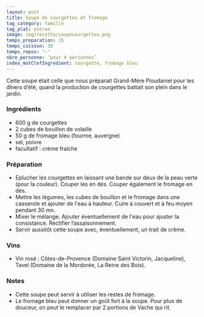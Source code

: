 ```yaml
---
layout: post
title: Soupe de courgettes et fromage
tag_category: famille
tag_plat: entree
image: img/recette/soupecourgettes.png
temps_preparation: 15
temps_cuisson: 30
temps_repos: '-'
nbre_personne: ‘pour 4 personnes’
index_motClefIngredient: courgette, fromage bleu
---
```

Cette soupe était celle que nous préparait Grand-Mère Ploudaniel pour les dîners d’été, quand la production de courgettes battait son plein dans le jardin.

### Ingrédients
* 600 g de courgettes
* 2 cubes de bouillon de volaille
* 50 g de fromage bleu (fourme, auvergne)  
* sel, poivre
* facultatif : crème fraîche

### Préparation
* Eplucher les courgettes en laissant une bande sur deux de la peau verte (pour la couleur). Couper les en dés. Couper également le fromage en dés.
* Mettre les légumes, les cubes de bouillon et le fromage dans une casserole et ajouter de l'eau à hauteur. Cuire à couvert et à feu moyen pendant 30 mn.
* Mixer le mélange. Ajouter éventuellement de l'eau pour ajuster la consistance. Rectifier l’assaisonnement.
* Servir aussitôt cette soupe avec, éventuellement, un trait de crème.

### Vins
* Vin rosé : Côtes-de-Provence (Domaine Saint Victorin, Jacqueline), Tavel (Domaine de la Mordorée, La Reine des Bois).

### Notes
* Cette soupe peut servir à utiliser les restes de fromage.
* Le fromage bleu peut donner un goût fort à la soupe. Pour plus de douceur, on peut le remplacer par 2 portions de Vache qui rit.
